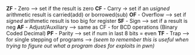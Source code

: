 **ZF** - Zero
--> set if the result is zero
**CF** - Carry
-> set if an _usigned_ arithmetic result is carried(add) or borrowed(sub)
**OF** - Overflow
--> set if _signed_ arithmetic result is too big for register
**SF** - Sign
--> set if a result is neg
**AF** - Adjust/Auxiliary
--> same as CF - for BCD operations (Binary Coded Decimal)
**PF** - Parity
--> set if num in last 8 bits = even
**TF** - Trap
--> for single stepping of programs
--> _(seem to remember this is useful when trying to figure out what a program does for exploits in pwn)_